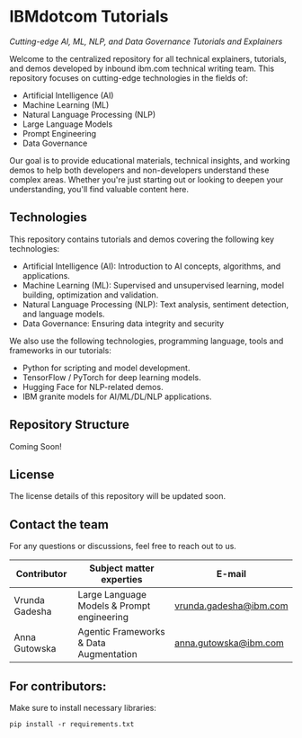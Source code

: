 <h1>IBMdotcom Tutorials</h1>
<p><i>Cutting-edge AI, ML, NLP, and Data Governance Tutorials and Explainers</i></p>

<p>Welcome to the centralized repository for all technical explainers, tutorials, and demos developed by inbound ibm.com technical writing team. This repository focuses on cutting-edge technologies in the fields of:</p>
<ul>
  <li>Artificial Intelligence (AI)</li>
  <li>Machine Learning (ML)</li>
  <li>Natural Language Processing (NLP)</li>
  <li>Large Language Models</li>
  <li>Prompt Engineering</li>
  <li>Data Governance</li>
</ul>

<!-- EDIT SCOPE: Team can add the related fiels in this list -->

<p>Our goal is to provide educational materials, technical insights, and working demos to help both developers and non-developers understand these complex areas. Whether you're just starting out or looking to deepen your understanding, you'll find valuable content here.</p>

<h2>Technologies</h2>

<p>This repository contains tutorials and demos covering the following key technologies:</p>

<ul>
  <li>Artificial Intelligence (AI): Introduction to AI concepts, algorithms, and applications.</li>
  <li>Machine Learning (ML): Supervised and unsupervised learning, model building, optimization and validation.</li>
  <li>Natural Language Processing (NLP): Text analysis, sentiment detection, and language models.</li>
  <li>Data Governance: Ensuring data integrity and security</li>
</ul>

<!-- EDIT SCOPE: Team can add the related fiels in this list -->

<p>We also use the following technologies, programming language, tools and frameworks in our tutorials:</p>

<ul>
  <li>Python for scripting and model development.</li>
  <li>TensorFlow / PyTorch for deep learning models.</li>
  <li>Hugging Face for NLP-related demos.</li>
  <li>IBM granite models for AI/ML/DL/NLP applications.</li>
</ul>

<!-- EDIT SCOPE: Team can add the related fiels in this list -->

<h2>Repository Structure</h2>

<p>Coming Soon!</p>

<h2>License</h2>

<p>The license details of this repository will be updated soon.</p>

<!-- EDIT SCOPE: Team, what licence details we need to add here? -->

<h2>Contact the team</h2>

<p>For any questions or discussions, feel free to reach out to us.</p>

<!-- EDIT SCOPE: Suggestion: should we add our name, email address and area of experties here? -->

| Contributor  | Subject matter experties | E-mail |
| ------------- | ------------- | ------------- |
| Vrunda Gadesha  | Large Language Models & Prompt engineering  | vrunda.gadesha@ibm.com |
| Anna Gutowska  | Agentic Frameworks & Data Augmentation  | anna.gutowska@ibm.com |

<h2>For contributors:</h2>
Make sure to install necessary libraries:

```
pip install -r requirements.txt
```
